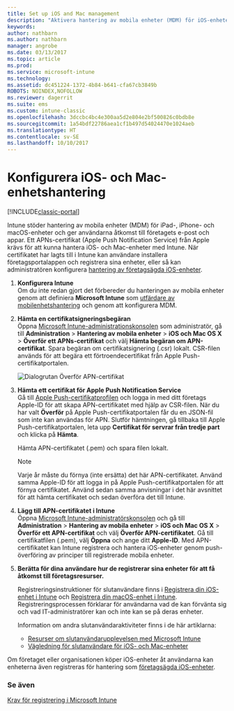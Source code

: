 ```yaml
---
title: Set up iOS and Mac management
description: "Aktivera hantering av mobila enheter (MDM) för iOS-enheter, inklusive iPad och iPhone samt Mac OS X-enheter med Microsoft Intune."
keywords: 
author: nathbarn
ms.author: nathbarn
manager: angrobe
ms.date: 03/13/2017
ms.topic: article
ms.prod: 
ms.service: microsoft-intune
ms.technology: 
ms.assetid: dc451224-1372-4b84-b641-cfa67cb3849b
ROBOTS: NOINDEX,NOFOLLOW
ms.reviewer: dagerrit
ms.suite: ems
ms.custom: intune-classic
ms.openlocfilehash: 3dccbc4bc4e300aa5d2e804e2bf500826c0bdb8e
ms.sourcegitcommit: 1a54bdf22786aea1cf1b497d54024470e1024aeb
ms.translationtype: HT
ms.contentlocale: sv-SE
ms.lasthandoff: 10/10/2017
---
```

# <a name="set-up-ios-and-mac-device-management"></a>Konfigurera iOS- och Mac-enhetshantering

[!INCLUDE[classic-portal](../includes/classic-portal.md)]

Intune stöder hantering av mobila enheter (MDM) för iPad-, iPhone- och macOS-enheter och ger användarna åtkomst till företagets e-post och appar. Ett APNs-certifikat (Apple Push Notification Service) från Apple krävs för att kunna hantera iOS- och Mac-enheter med Intune. När certifikatet har lagts till i Intune kan användare installera företagsportalappen och registrera sina enheter, eller så kan administratören konfigurera [hantering av företagsägda iOS-enheter](enroll-corporate-owned-ios-devices-in-microsoft-intune.md).

1.  **Konfigurera Intune**<br>
    Om du inte redan gjort det förbereder du hanteringen av mobila enheter genom att definiera **Microsoft Intune** som [utfärdare av mobilenhetshantering](prerequisites-for-enrollment.md#step-2-set-mdm-authority) och genom att konfigurera MDM.

2.  **Hämta en certifikatsigneringsbegäran**<br>
    Öppna [Microsoft Intune-administrationskonsolen](https://manage.microsoft.com) som administratör, gå till **Administration** &gt; **Hantering av mobila enheter** &gt; **iOS och Mac OS X** &gt; **Överför ett APNs-certifikat** och välj **Hämta begäran om APN-certifikat**. Spara begäran om certifikatsignering (.csr) lokalt. CSR-filen används för att begära ett förtroendecertifikat från Apple Push-certifikatportalen.

    ![Dialogrutan Överför APN-certifikat](../media/Intune-iOS-enrollment-with-apns.png)

3.  **Hämta ett certifikat för Apple Push Notification Service**<br>
    Gå till [Apple Push-certifikatprofilen](http://go.microsoft.com/fwlink/?LinkId=269844) och logga in med ditt företags Apple-ID för att skapa APN-certifikatet med hjälp av CSR-filen. När du har valt **Överför** på Apple Push-certifikatportalen får du en JSON-fil som inte kan användas för APN. Slutför hämtningen, gå tillbaka till Apple Push-certifikatportalen, leta upp **Certifikat för servrar från tredje part** och klicka på **Hämta**.

    Hämta APN-certifikatet (.pem) och spara filen lokalt.

    > [!NOTE]
    > Varje år måste du förnya (inte ersätta) det här APN-certifikatet. Använd samma Apple-ID för att logga in på Apple Push-certifikatportalen för att förnya certifikatet. Använd sedan samma anvisningar i det här avsnittet för att hämta certifikatet och sedan överföra det till Intune.

4.  **Lägg till APN-certifikatet i Intune**<br>
    Öppna [Microsoft Intune-administratörskonsolen](https://manage.microsoft.com) och gå till **Administration** &gt; **Hantering av mobila enheter** &gt; **iOS och Mac OS X** &gt; **Överför ett APN-certifikat** och välj **Överför APN-certifikatet**. Gå till certifikatfilen (.pem), välj **Öppna** och ange ditt **Apple-ID**. Med APN-certifikatet kan Intune registrera och hantera iOS-enheter genom push-överföring av principer till registrerade mobila enheter.

5.  **Berätta för dina användare hur de registrerar sina enheter för att få åtkomst till företagsresurser.**

    Registreringsinstruktioner för slutanvändare finns i [Registrera din iOS-enhet i Intune](https://docs.microsoft.com/intune-user-help/enroll-your-device-in-intune-ios) och [Registrera din macOS-enhet i Intune](https://docs.microsoft.com/intune-user-help/enroll-your-device-in-intune-macos). Registreringsprocessen förklarar för användarna vad de kan förvänta sig och vad IT-administratörer kan och inte kan se på deras enheter.

    Information om andra slutanvändaraktiviteter finns i de här artiklarna:
    - [Resurser om slutanvändarupplevelsen med Microsoft Intune](/intune/end-user-educate)
    - [Vägledning för slutanvändare för iOS- och Mac-enheter](https://docs.microsoft.com/intune-user-help/using-your-ios-or-macOS-device-with-intune)

Om företaget eller organisationen köper iOS-enheter åt användarna kan enheterna även registreras för hantering som [företagsägda iOS-enheter](enroll-corporate-owned-ios-devices-in-microsoft-intune.md).

### <a name="see-also"></a>Se även
[Krav för registrering i Microsoft Intune](prerequisites-for-enrollment.md)
